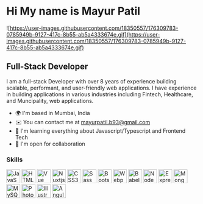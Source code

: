 # Hi My name is Mayur Patil

![https://user-images.githubusercontent.com/18350557/176309783-0785949b-9127-417c-8b55-ab5a4333674e.gif](https://user-images.githubusercontent.com/18350557/176309783-0785949b-9127-417c-8b55-ab5a4333674e.gif)

## Full-Stack Developer

I am a full-stack Developer with over 8 years of experience building scalable, performant, and user-friendly web applications. I have experience in building applications in various industries including Fintech, Healthcare, and Muncipality, web applications.

- 🌍 I'm based in Mumbai, India
- ✉️ You can contact me at [mayurpatil.b93@gmail.com](mailto:mayurpatil.b93@gmail.com)
- 🧠 I'm learning everything about Javascript/Typescript and Frontend Tech
- 🤝 I'm open for collaboration

### Skills

<p align="left">
<a href="[https://developer.mozilla.org/en-US/docs/Web/JavaScript](https://developer.mozilla.org/en-US/docs/Web/JavaScript)" target="_blank" rel="noreferrer"><img src="[https://raw.githubusercontent.com/danielcranney/readme-generator/main/public/icons/skills/javascript-colored.svg](https://raw.githubusercontent.com/danielcranney/readme-generator/main/public/icons/skills/javascript-colored.svg)" width="36" height="36" alt="JavaScript" /></a>
<a href="[https://developer.mozilla.org/en-US/docs/Glossary/HTML5](https://developer.mozilla.org/en-US/docs/Glossary/HTML5)" target="_blank" rel="noreferrer"><img src="[https://raw.githubusercontent.com/danielcranney/readme-generator/main/public/icons/skills/html5-colored.svg](https://raw.githubusercontent.com/danielcranney/readme-generator/main/public/icons/skills/html5-colored.svg)" width="36" height="36" alt="HTML5" /></a>
<a href="[https://vuejs.org/](https://vuejs.org/)" target="_blank" rel="noreferrer"><img src="[https://raw.githubusercontent.com/danielcranney/readme-generator/main/public/icons/skills/vuejs-colored.svg](https://raw.githubusercontent.com/danielcranney/readme-generator/main/public/icons/skills/vuejs-colored.svg)" width="36" height="36" alt="Vue" /></a>
<a href="[https://nuxtjs.org/](https://nuxtjs.org/)" target="_blank" rel="noreferrer"><img src="[https://raw.githubusercontent.com/danielcranney/readme-generator/main/public/icons/skills/nuxtjs-colored.svg](https://raw.githubusercontent.com/danielcranney/readme-generator/main/public/icons/skills/nuxtjs-colored.svg)" width="36" height="36" alt="Nuxtjs" /></a>
<a href="[https://www.w3.org/TR/CSS/#css](https://www.w3.org/TR/CSS/#css)" target="_blank" rel="noreferrer"><img src="[https://raw.githubusercontent.com/danielcranney/readme-generator/main/public/icons/skills/css3-colored.svg](https://raw.githubusercontent.com/danielcranney/readme-generator/main/public/icons/skills/css3-colored.svg)" width="36" height="36" alt="CSS3" /></a>
<a href="[https://sass-lang.com/](https://sass-lang.com/)" target="_blank" rel="noreferrer"><img src="[https://raw.githubusercontent.com/danielcranney/readme-generator/main/public/icons/skills/sass-colored.svg](https://raw.githubusercontent.com/danielcranney/readme-generator/main/public/icons/skills/sass-colored.svg)" width="36" height="36" alt="Sass" /></a>
<a href="[https://getbootstrap.com/](https://getbootstrap.com/)" target="_blank" rel="noreferrer"><img src="[https://raw.githubusercontent.com/danielcranney/readme-generator/main/public/icons/skills/bootstrap-colored.svg](https://raw.githubusercontent.com/danielcranney/readme-generator/main/public/icons/skills/bootstrap-colored.svg)" width="36" height="36" alt="Bootstrap" /></a>
<a href="[https://webpack.js.org/](https://webpack.js.org/)" target="_blank" rel="noreferrer"><img src="[https://raw.githubusercontent.com/danielcranney/readme-generator/main/public/icons/skills/webpack-colored.svg](https://raw.githubusercontent.com/danielcranney/readme-generator/main/public/icons/skills/webpack-colored.svg)" width="36" height="36" alt="Webpack" /></a>
<a href="[https://babeljs.io/](https://babeljs.io/)" target="_blank" rel="noreferrer"><img src="[https://raw.githubusercontent.com/danielcranney/readme-generator/main/public/icons/skills/babel-colored-dark.svg](https://raw.githubusercontent.com/danielcranney/readme-generator/main/public/icons/skills/babel-colored-dark.svg)" width="36" height="36" alt="Babel" /></a>
<a href="[https://nodejs.org/en/](https://nodejs.org/en/)" target="_blank" rel="noreferrer"><img src="[https://raw.githubusercontent.com/danielcranney/readme-generator/main/public/icons/skills/nodejs-colored.svg](https://raw.githubusercontent.com/danielcranney/readme-generator/main/public/icons/skills/nodejs-colored.svg)" width="36" height="36" alt="NodeJS" /></a>
<a href="[https://expressjs.com/](https://expressjs.com/)" target="_blank" rel="noreferrer"><img src="[https://raw.githubusercontent.com/danielcranney/readme-generator/main/public/icons/skills/express-colored-dark.svg](https://raw.githubusercontent.com/danielcranney/readme-generator/main/public/icons/skills/express-colored-dark.svg)" width="36" height="36" alt="Express" /></a>
<a href="[https://www.mongodb.com/](https://www.mongodb.com/)" target="_blank" rel="noreferrer"><img src="[https://raw.githubusercontent.com/danielcranney/readme-generator/main/public/icons/skills/mongodb-colored.svg](https://raw.githubusercontent.com/danielcranney/readme-generator/main/public/icons/skills/mongodb-colored.svg)" width="36" height="36" alt="MongoDB" /></a>
<a href="[https://www.mysql.com/](https://www.mysql.com/)" target="_blank" rel="noreferrer"><img src="[https://raw.githubusercontent.com/danielcranney/readme-generator/main/public/icons/skills/mysql-colored.svg](https://raw.githubusercontent.com/danielcranney/readme-generator/main/public/icons/skills/mysql-colored.svg)" width="36" height="36" alt="MySQL" /></a>
<a href="[https://www.adobe.com/uk/products/photoshop.html](https://www.adobe.com/uk/products/photoshop.html)" target="_blank" rel="noreferrer"><img src="[https://raw.githubusercontent.com/danielcranney/readme-generator/main/public/icons/skills/photoshop-colored-dark.svg](https://raw.githubusercontent.com/danielcranney/readme-generator/main/public/icons/skills/photoshop-colored-dark.svg)" width="36" height="36" alt="Photoshop" /></a>
<a href="[adobe.com/uk/products/illustrator.html](http://adobe.com/uk/products/illustrator.html)" target="_blank" rel="noreferrer"><img src="[https://raw.githubusercontent.com/danielcranney/readme-generator/main/public/icons/skills/illustrator-colored-dark.svg](https://raw.githubusercontent.com/danielcranney/readme-generator/main/public/icons/skills/illustrator-colored-dark.svg)" width="36" height="36" alt="Illustrator" /></a>
 <a href="[adobe.com/uk/products/illustrator.html](http://adobe.com/uk/products/illustrator.html)" target="_blank" rel="noreferrer"><img src="![image](https://github.com/mayurpatil93/Porfolio/assets/37175072/0f34a9ee-e931-4067-87fd-a9c30e327580)" width="36" height="36" alt="Angular" /></a>
</p>



